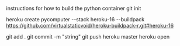 
instructions for how to build the python container
git init

heroku create pycomputer --stack heroku-16 --buildpack https://github.com/virtualstaticvoid/heroku-buildpack-r.git#heroku-16

git add .
git commit -m "string"
git push heroku master
heroku open